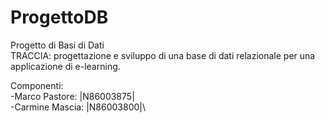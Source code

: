 # ProgettoDB
Progetto di Basi di Dati\
TRACCIA: progettazione e sviluppo di una base di dati relazionale per una applicazione di e-learning.

Componenti:\
-Marco Pastore: |N86003875|\
-Carmine Mascia: |N86003800|\
